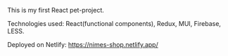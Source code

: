This is my first React pet-project.

Technologies used: React(functional components), Redux, MUI, Firebase, LESS.

Deployed on Netlify: https://nimes-shop.netlify.app/
